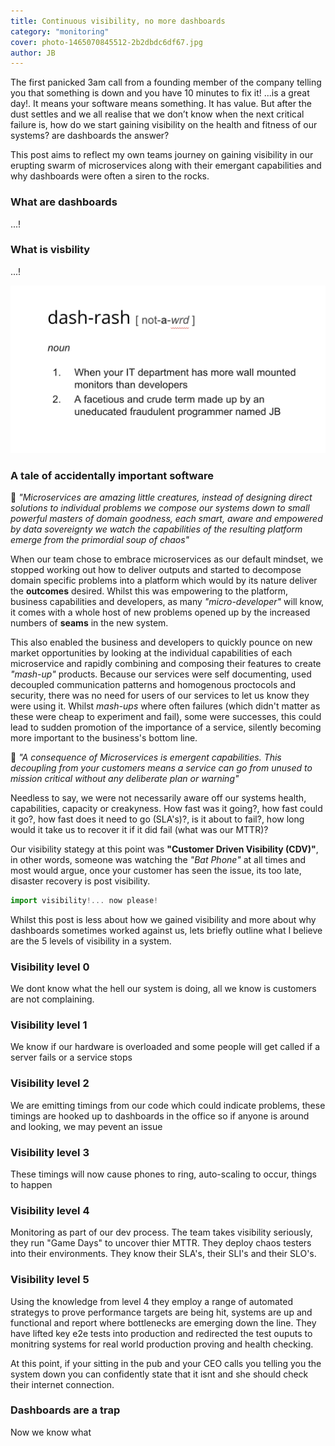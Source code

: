 ```yaml
---
title: Continuous visibility, no more dashboards
category: "monitoring"
cover: photo-1465070845512-2b2dbdc6df67.jpg
author: JB
---
```


The first panicked 3am call from a founding member of the company telling you that something is down and you have 10 minutes to fix it! ...is a great day!. It means your software means something. It has value. But after the dust settles and we all realise that we don’t know when the next critical failure is, how do we start gaining visibility on the health and fitness of our systems? are dashboards the answer?

This post aims to reflect my own teams journey on gaining visibility in our erupting swarm of microservices along with their emergant capabilities and why dashboards were often a siren to the rocks.


### What are dashboards

...!

### What is visbility

...!

![](./dash-rash-12334.png)

### A tale of accidentally important software


:honeybee: *"Microservices are amazing little creatures, instead of designing direct solutions to individual problems we compose our systems down to small powerful masters of domain goodness, each smart, aware and empowered by data sovereignty we watch the capabilities of the resulting platform emerge from the primordial soup of chaos"*

When our team chose to embrace microservices as our default mindset, we stopped working out how to deliver outputs and started to decompose domain specific problems into a platform which would by its nature deliver the **outcomes** desired. Whilst this was empowering to the platform, business capabilities and developers, as many *"micro-developer"* will know, it comes with a whole host of new problems opened up by the increased numbers of **seams** in the new system. 

This also enabled the business and developers to quickly pounce on new market opportunities by looking at the individual capabilities of each microservice and rapidly combining and composing their features to create *"mash-up"* products. Because our services were self documenting, used decoupled communication patterns and homogenous proctocols and security, there was no need for users of our services to let us know they were using it. Whilst *mash-ups* where often failures (which didn't matter as these were cheap to experiment and fail), some were successes, this could lead to sudden promotion of the importance of a service, silently becoming more important to the business's bottom line.

:honeybee: *"A consequence of Microservices is emergent capabilities. 
This decoupling from your customers means a service can go from unused to mission critical without any deliberate plan or warning"* 

Needless to say, we were not necessarily aware off our systems health, capabilities, capacity or creakyness. How fast was it going?, how fast could it go?, how fast does it need to go (SLA's)?, is it about to fail?, how long would it take us to recover it if it did fail (what was our MTTR)?

Our visibility stategy at this point was **"Customer Driven Visibility (CDV)"**, in other words, someone was watching the *"Bat Phone"* at all times and most would argue, once your customer has seen the issue, its too late, disaster recovery is post visibility.

```javascript
import visibility!... now please!
```

Whilst this post is less about how we gained visibility and more about why dashboards sometimes worked against us, lets briefly outline what I believe are the 5 levels of visibility in a system.

### Visibility level 0

We dont know what the hell our system is doing, all we know is customers are not complaining.

### Visibility level 1

We know if our hardware is overloaded and some people will get called if a server fails or a service stops

### Visibility level 2

We are emitting timings from our code which could indicate problems, these timings are hooked up to dashboards in the office so if anyone is around and looking, we may pevent an issue

### Visibility level 3

These timings will now cause phones to ring, auto-scaling to occur, things to happen

### Visibility level 4

Monitoring as part of our dev process. The team takes visibility seriously, they run "Game Days" to uncover thier MTTR. They deploy chaos testers into their environments. They know their SLA's, their SLI's and their SLO's.

### Visibility level 5

Using the knowledge from level 4 they employ a range of automated strategys to prove performance targets are being hit, systems are up and functional and report where bottlenecks are emerging down the line. They have lifted key e2e tests into production and redirected the test ouputs to monitring systems for real world production proving and health checking.

At this point, if your sitting in the pub and your CEO calls you telling you the system down you can confidently state that it isnt and she should check their internet connection.

### Dashboards are a trap

Now we know what